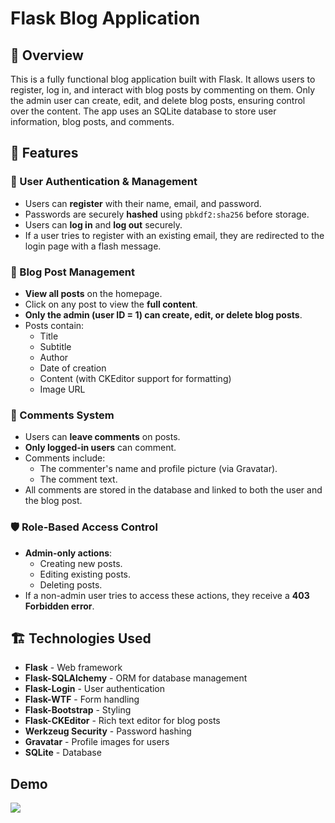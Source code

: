 # Flask Blog Application

## 📌 Overview
This is a fully functional blog application built with Flask. It allows users to register, log in, and interact with blog posts by commenting on them. Only the admin user can create, edit, and delete blog posts, ensuring control over the content. The app uses an SQLite database to store user information, blog posts, and comments.

## 🚀 Features

### 🔐 User Authentication & Management
- Users can **register** with their name, email, and password.
- Passwords are securely **hashed** using `pbkdf2:sha256` before storage.
- Users can **log in** and **log out** securely.
- If a user tries to register with an existing email, they are redirected to the login page with a flash message.

### 📝 Blog Post Management
- **View all posts** on the homepage.
- Click on any post to view the **full content**.
- **Only the admin (user ID = 1) can create, edit, or delete blog posts**.
- Posts contain:
  - Title
  - Subtitle
  - Author
  - Date of creation
  - Content (with CKEditor support for formatting)
  - Image URL

### 💬 Comments System
- Users can **leave comments** on posts.
- **Only logged-in users** can comment.
- Comments include:
  - The commenter's name and profile picture (via Gravatar).
  - The comment text.
- All comments are stored in the database and linked to both the user and the blog post.

### 🛡️ Role-Based Access Control
- **Admin-only actions**:
  - Creating new posts.
  - Editing existing posts.
  - Deleting posts.
- If a non-admin user tries to access these actions, they receive a **403 Forbidden error**.

## 🏗️ Technologies Used
- **Flask** - Web framework
- **Flask-SQLAlchemy** - ORM for database management
- **Flask-Login** - User authentication
- **Flask-WTF** - Form handling
- **Flask-Bootstrap** - Styling
- **Flask-CKEditor** - Rich text editor for blog posts
- **Werkzeug Security** - Password hashing
- **Gravatar** - Profile images for users
- **SQLite** - Database

## Demo
![](blogs.gif)
